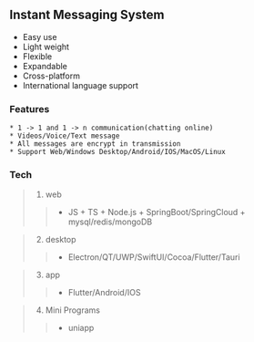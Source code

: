 ## Instant Messaging System
 * Easy use
 * Light weight
 * Flexible
 * Expandable
 * Cross-platform
 * International language support

### Features
	* 1 -> 1 and 1 -> n communication(chatting online)
	* Videos/Voice/Text message
	* All messages are encrypt in transmission
	* Support Web/Windows Desktop/Android/IOS/MacOS/Linux

### Tech
> 1. web
>> - JS + TS + Node.js + SpringBoot/SpringCloud + mysql/redis/mongoDB

> 2. desktop
>> - Electron/QT/UWP/SwiftUI/Cocoa/Flutter/Tauri

> 3. app
>> - Flutter/Android/IOS

> 4. Mini Programs
>> - uniapp
